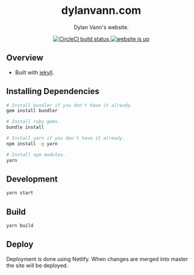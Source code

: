 <h1 align="center">
  dylanvann.com
</h1>

<p align="center">
  Dylan Vann's website.
</p>

<p align="center">
  <a href="https://circleci.com/gh/DylanVann/dylanvann-com/tree/master">
    <img src="https://img.shields.io/circleci/project/github/DylanVann/dylanvann-com/master.svg" alt="CircleCI build status">
  </a>
  <a href="https://dylanvann.com">
    <img src="https://img.shields.io/website-up-down-green-red/https/dylanvann.com.svg?label=dylanvann.com" alt="website is up">
  </a>
  
</p>

## Overview

- Built with [jekyll](https://jekyllrb.com/).

## Installing Dependencies

```bash
# Install bundler if you don't have it already.
gem install bundler

# Install ruby gems.
bundle install

# Install yarn if you don't have it already.
npm install -g yarn

# Install npm modules.
yarn
```

## Development

```bash
yarn start
```

## Build

```bash
yarn build
```

## Deploy

Deployment is done using Netlify.
When changes are merged into master the site will be deployed.
